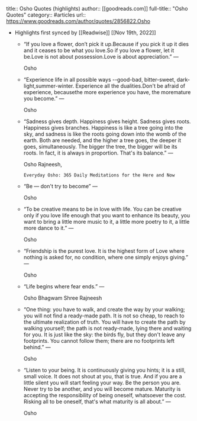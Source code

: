 title:: Osho Quotes (highlights)
author:: [[goodreads.com]]
full-title:: "Osho Quotes"
category:: #articles
url:: https://www.goodreads.com/author/quotes/2856822.Osho

- Highlights first synced by [[Readwise]] [[Nov 19th, 2022]]
	- “If you love a flower, don’t pick it up.Because if you pick it up it dies and it ceases to be what you love.So if you love a flower, let it be.Love is not about possession.Love is about appreciation.”
	    ―
	  
	    Osho
	- “Experience life in all possible ways --good-bad, bitter-sweet, dark-light,summer-winter. Experience all the dualities.Don't be afraid of experience, becausethe more experience you have, the moremature you become.”
	    ―
	  
	    Osho
	- “Sadness gives depth. Happiness gives height. Sadness gives roots. Happiness gives branches. Happiness is like a tree going into the sky, and sadness is like the roots going down into the womb of the earth. Both are needed, and the higher a tree goes, the deeper it goes, simultaneously. The bigger the tree, the bigger will be its roots. In fact, it is always in proportion. That's its balance.”
	    ―
	  
	    Osho Rajneesh,
	  
	    
	      Everyday Osho: 365 Daily Meditations for the Here and Now
	- “Be — don't try to become”
	    ―
	  
	    Osho
	- “To be creative means to be in love with life. You can be creative only if you love life enough that you want to enhance its beauty, you want to bring a little more music to it, a little more poetry to it, a little more dance to it.”
	    ―
	  
	    Osho
	- “Friendship is the purest love. It is the highest form of Love where nothing is asked for, no condition, where one simply enjoys giving.”
	    ―
	  
	    Osho
	- “Life begins where fear ends.”
	    ―
	  
	    Osho Bhagwam Shree Rajneesh
	- “One thing: you have to walk, and create the way by your walking; you will not find a ready-made path. It is not so cheap, to reach to the ultimate realization of truth. You will have to create the path by walking yourself; the path is not ready-made, lying there and waiting for you. It is just like the sky: the birds fly, but they don't leave any footprints. You cannot follow them; there are no footprints left behind.”
	    ―
	  
	    Osho
	- “Listen to your being. It is continuously giving you hints; it is a still, small voice. It does not shout at you, that is true. And if you are a little silent you will start feeling your way. Be the person you are. Never try to be another, and you will become mature. Maturity is accepting the responsibility of being oneself, whatsoever the cost. Risking all to be oneself, that's what maturity is all about.”
	    ―
	  
	    Osho